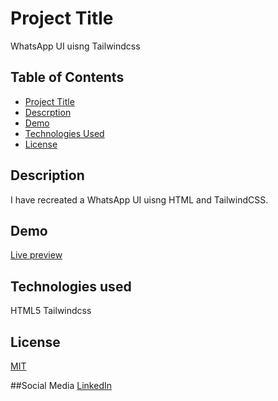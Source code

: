 # Project Title

WhatsApp UI uisng Tailwindcss

## Table of Contents

- [Project Title](#project-title)
- [Descrption](#descrption)
- [Demo](#demo)
- [Technologies Used](#Technologies-used)
- [License](#license)

## Description

I have recreated a WhatsApp UI uisng HTML and TailwindCSS.

## Demo

[Live preview](https://vasanth-r27.github.io/WhatsApp_UI_using_TailwindCSS/)

## Technologies used

HTML5
Tailwindcss

## License

[MIT](#MIT)

##Social Media
[LinkedIn](https://www.linkedin.com/in/vasanth-r27/)
